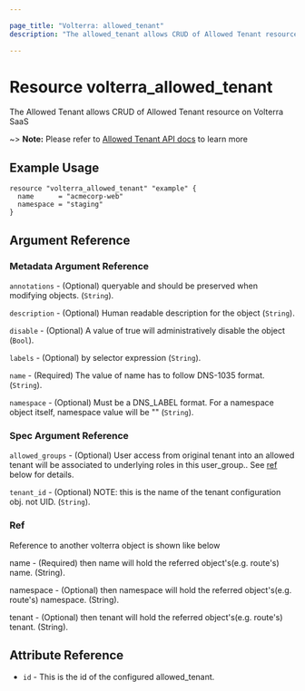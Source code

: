 ```yaml
---

page_title: "Volterra: allowed_tenant"
description: "The allowed_tenant allows CRUD of Allowed Tenant resource on Volterra SaaS"

---
```


Resource volterra_allowed_tenant
================================

The Allowed Tenant allows CRUD of Allowed Tenant resource on Volterra SaaS

~> **Note:** Please refer to [Allowed Tenant API docs](https://docs.cloud.f5.com/docs/api/allowed-tenant) to learn more

Example Usage
-------------

```hcl
resource "volterra_allowed_tenant" "example" {
  name      = "acmecorp-web"
  namespace = "staging"
}

```

Argument Reference
------------------

### Metadata Argument Reference

`annotations` - (Optional) queryable and should be preserved when modifying objects. (`String`).

`description` - (Optional) Human readable description for the object (`String`).

`disable` - (Optional) A value of true will administratively disable the object (`Bool`).

`labels` - (Optional) by selector expression (`String`).

`name` - (Required) The value of name has to follow DNS-1035 format. (`String`).

`namespace` - (Optional) Must be a DNS_LABEL format. For a namespace object itself, namespace value will be "" (`String`).

### Spec Argument Reference

`allowed_groups` - (Optional) User access from original tenant into an allowed tenant will be associated to underlying roles in this user_group.. See [ref](#ref) below for details.

`tenant_id` - (Optional) NOTE: this is the name of the tenant configuration obj. not UID. (`String`).

### Ref

Reference to another volterra object is shown like below

name - (Required) then name will hold the referred object's(e.g. route's) name. (String).

namespace - (Optional) then namespace will hold the referred object's(e.g. route's) namespace. (String).

tenant - (Optional) then tenant will hold the referred object's(e.g. route's) tenant. (String).

Attribute Reference
-------------------

-	`id` - This is the id of the configured allowed_tenant.
